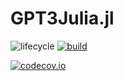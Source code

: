 # GPT3Julia.jl

<!-- Tidyverse lifecycle badges, see https://www.tidyverse.org/lifecycle/ Uncomment or delete as needed. -->
![lifecycle](https://img.shields.io/badge/lifecycle-experimental-orange.svg)<!--
![lifecycle](https://img.shields.io/badge/lifecycle-maturing-blue.svg)
![lifecycle](https://img.shields.io/badge/lifecycle-stable-green.svg)
![lifecycle](https://img.shields.io/badge/lifecycle-retired-orange.svg)
![lifecycle](https://img.shields.io/badge/lifecycle-archived-red.svg)
![lifecycle](https://img.shields.io/badge/lifecycle-dormant-blue.svg) -->
[![build](https://github.com/alexpkeil1/GPT3Julia.jl/workflows/CI/badge.svg)](https://github.com/alexpkeil1/GPT3Julia.jl/actions?query=workflow%3ACI)
<!-- travis-ci.com badge, uncomment or delete as needed, depending on whether you are using that service. -->
<!-- [![Build Status](https://travis-ci.com/alexpkeil1/GPT3Julia.jl.svg?branch=master)](https://travis-ci.com/alexpkeil1/GPT3Julia.jl) -->
<!-- Coverage badge on codecov.io, which is used by default. -->
[![codecov.io](http://codecov.io/github/alexpkeil1/GPT3Julia.jl/coverage.svg?branch=master)](http://codecov.io/github/alexpkeil1/GPT3Julia.jl?branch=master)
<!-- Documentation -- uncomment or delete as needed -->
<!--
[![Documentation](https://img.shields.io/badge/docs-stable-blue.svg)](https://alexpkeil1.github.io/GPT3Julia.jl/stable)
[![Documentation](https://img.shields.io/badge/docs-master-blue.svg)](https://alexpkeil1.github.io/GPT3Julia.jl/dev)
-->

